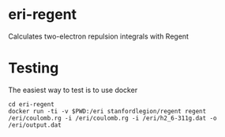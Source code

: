 # eri-regent
Calculates two-electron repulsion integrals with Regent

# Testing
The easiest way to test is to use docker

```
cd eri-regent
docker run -ti -v $PWD:/eri stanfordlegion/regent regent /eri/coulomb.rg -i /eri/coulomb.rg -i /eri/h2_6-311g.dat -o /eri/output.dat
```
